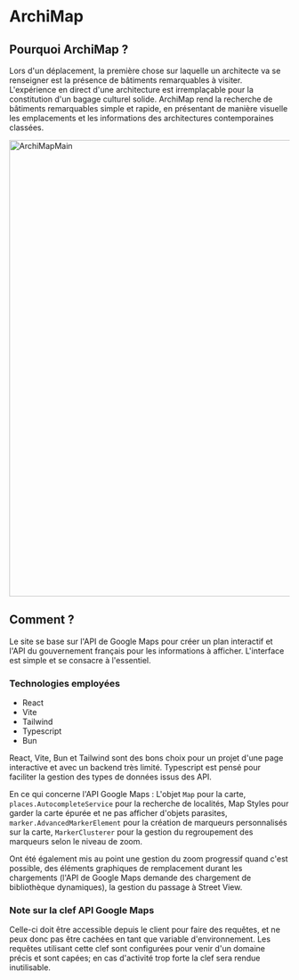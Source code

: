 # ArchiMap

## Pourquoi ArchiMap ?

Lors d'un déplacement, la première chose sur laquelle un architecte va se renseigner est la présence de bâtiments remarquables à visiter. L'expérience en direct d'une architecture est irremplaçable pour la constitution d'un bagage culturel solide. ArchiMap rend la recherche de bâtiments remarquables simple et rapide, en présentant de manière visuelle les emplacements et les informations des architectures contemporaines classées.

<img width="819" alt="ArchiMapMain" src="https://github.com/jonathanatger/contemporary-architecture/assets/50679537/e7479a9e-d9b3-4605-baac-c7328a5eefa2">

## Comment ?

Le site se base sur l'API de Google Maps pour créer un plan interactif et l'API du gouvernement français pour les informations à afficher. L'interface est simple et se consacre à l'essentiel.

### Technologies employées

- React
- Vite
- Tailwind
- Typescript
- Bun

React, Vite, Bun et Tailwind sont des bons choix pour un projet d'une page interactive et avec un backend très limité. Typescript est pensé pour faciliter la gestion des types de données issus des API.

En ce qui concerne l'API Google Maps : L'objet `Map` pour la carte, `places.AutocompleteService` pour la recherche de localités, Map Styles pour garder la carte épurée et ne pas afficher d'objets parasites, `marker.AdvancedMarkerElement` pour la création de marqueurs personnalisés sur la carte, `MarkerClusterer` pour la gestion du regroupement des marqueurs selon le niveau de zoom.

Ont été également mis au point une gestion du zoom progressif quand c'est possible, des éléments graphiques de remplacement durant les chargements (l'API de Google Maps demande des chargement de bibliothèque dynamiques), la gestion du passage à Street View.

### Note sur la clef API Google Maps

Celle-ci doit être accessible depuis le client pour faire des requêtes, et ne peux donc pas être cachées en tant que variable d'environnement. Les requêtes utilisant cette clef sont configurées pour venir d'un domaine précis et sont capées; en cas d'activité trop forte la clef sera rendue inutilisable.
